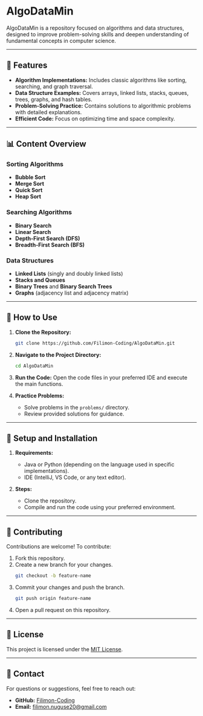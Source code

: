 # AlgoDataMin

AlgoDataMin is a repository focused on algorithms and data structures, designed to improve problem-solving skills and deepen understanding of fundamental concepts in computer science.

---

## 🚀 Features
- **Algorithm Implementations:** Includes classic algorithms like sorting, searching, and graph traversal.
- **Data Structure Examples:** Covers arrays, linked lists, stacks, queues, trees, graphs, and hash tables.
- **Problem-Solving Practice:** Contains solutions to algorithmic problems with detailed explanations.
- **Efficient Code:** Focus on optimizing time and space complexity.

---

## 📊 Content Overview
### Sorting Algorithms
- **Bubble Sort**
- **Merge Sort**
- **Quick Sort**
- **Heap Sort**

### Searching Algorithms
- **Binary Search**
- **Linear Search**
- **Depth-First Search (DFS)**
- **Breadth-First Search (BFS)**

### Data Structures
- **Linked Lists** (singly and doubly linked lists)
- **Stacks and Queues**
- **Binary Trees** and **Binary Search Trees**
- **Graphs** (adjacency list and adjacency matrix)

---

## 🔧 How to Use
1. **Clone the Repository:**
   ```bash
   git clone https://github.com/Filimon-Coding/AlgoDataMin.git
   ```
2. **Navigate to the Project Directory:**
   ```bash
   cd AlgoDataMin
   ```
3. **Run the Code:**
   Open the code files in your preferred IDE and execute the main functions.

4. **Practice Problems:**
   - Solve problems in the `problems/` directory.
   - Review provided solutions for guidance.

---

## 🔧 Setup and Installation
1. **Requirements:**
   - Java or Python (depending on the language used in specific implementations).
   - IDE (IntelliJ, VS Code, or any text editor).

2. **Steps:**
   - Clone the repository.
   - Compile and run the code using your preferred environment.

---

## 🔧 Contributing
Contributions are welcome! To contribute:
1. Fork this repository.
2. Create a new branch for your changes.
   ```bash
   git checkout -b feature-name
   ```
3. Commit your changes and push the branch.
   ```bash
   git push origin feature-name
   ```
4. Open a pull request on this repository.

---

## 🔗 License
This project is licensed under the [MIT License](LICENSE).

---

## 📧 Contact
For questions or suggestions, feel free to reach out:
- **GitHub:** [Filimon-Coding](https://github.com/Filimon-Coding)
- **Email:** filimon.nuguse20@gmail.com
